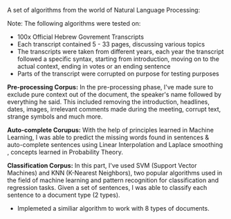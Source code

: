 A set of algorithms from the world of Natural Language Processing:


Note: The following algorithms were tested on:


- 100x Official Hebrew Govrement Transcripts
- Each transcript contained 5 - 33 pages, discussing various topics
- The transcripts were taken from different years, each year the transcript followed a specific syntax, starting from introduction, moving on to the actual context, ending in votes or an ending sentence
- Parts of the transcript were corrupted on purpose for testing purposes

  
**Pre-processing Corpus:** In the pre-processing phase, I've made sure to exclude pure context out of the document, the speaker's name followed by everything he said.
 This included removing the introduction, headlines, dates, images, irrelevant comments made during the meeting, corrupt text, strange symbols and much more.


**Auto-complete Corupus:** With the help of principles learned in Machine Learning, I was able to predict the missing words found in sentences & auto-complete sentences using Linear Interpolation and Laplace smoothing
, concepts learned in Probability Theory.

**Classification Corpus:** In this part, I've used SVM (Support Vector Machines) and KNN (K-Nearest Neighbors), two popular algorithms used in the field of machine learning and pattern recognition for classification and regression tasks.
Given a set of sentences, I was able to classify each sentence to a document type (2 types).

* Implemeted a similiar algorithm to work with 8 types of documents.

